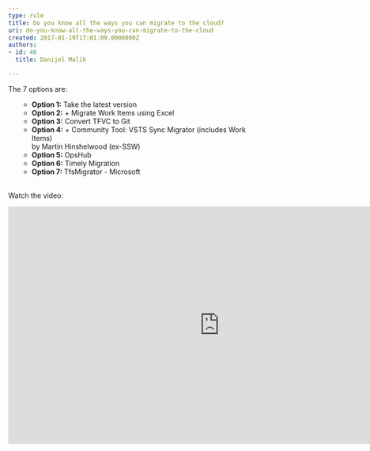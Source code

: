 ```yaml
---
type: rule
title: Do you know all the ways you can migrate to the cloud?
uri: do-you-know-all-the-ways-you-can-migrate-to-the-cloud
created: 2017-01-19T17:01:09.0000000Z
authors:
- id: 46
  title: Danijel Malik

---
```




<span class='intro'> The 7 options are&#58;<br> </span>

<ol><ul><li> 
         <b>Option 1&#58;</b> Take the latest version</li><li> 
         <b>Option 2&#58;</b> + Migrate Work Items using Excel</li><li> 
         <b>Option 3&#58;</b> Convert TFVC to Git</li><li> 
         <b>Option 4&#58;</b> + Community Tool&#58; VSTS Sync Migrator (includes Work Items)<br>by Martin Hinshelwood (ex-SSW)</li><li> 
         <b>Option 5&#58;</b> OpsHub&#160;</li><li> 
         <b>Option 6&#58;</b> Timely Migration</li><li> 
         <b>Option 7&#58;</b> TfsMigrator - Microsoft​​<br><br></li></ul></ol><p>Watch the video&#58;​<br></p><div class="ms-rtestate-read ms-rte-embedcode ms-rte-embedil ms-rtestate-notify"><iframe width="853" height="480" src="https&#58;//www.youtube.com/embed/a6A1wl9_4Jg" frameborder="0"></iframe>&#160;</div><br>


